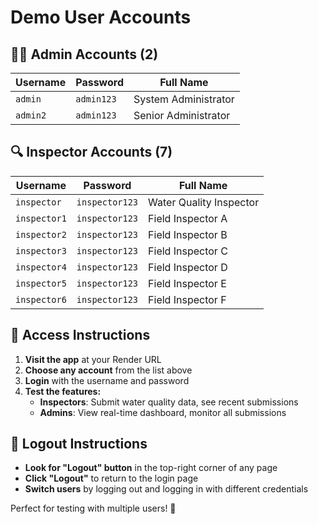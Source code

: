 # Demo User Accounts

## 👨‍💼 Admin Accounts (2)
| Username | Password | Full Name |
|----------|----------|-----------|
| `admin` | `admin123` | System Administrator |
| `admin2` | `admin123` | Senior Administrator |

## 🔍 Inspector Accounts (7)
| Username | Password | Full Name |
|----------|----------|-----------|
| `inspector` | `inspector123` | Water Quality Inspector |
| `inspector1` | `inspector123` | Field Inspector A |
| `inspector2` | `inspector123` | Field Inspector B |
| `inspector3` | `inspector123` | Field Inspector C |
| `inspector4` | `inspector123` | Field Inspector D |
| `inspector5` | `inspector123` | Field Inspector E |
| `inspector6` | `inspector123` | Field Inspector F |

## 🚀 Access Instructions

1. **Visit the app** at your Render URL
2. **Choose any account** from the list above
3. **Login** with the username and password
4. **Test the features:**
   - **Inspectors**: Submit water quality data, see recent submissions
   - **Admins**: View real-time dashboard, monitor all submissions

## 🔄 Logout Instructions

- **Look for "Logout" button** in the top-right corner of any page
- **Click "Logout"** to return to the login page
- **Switch users** by logging out and logging in with different credentials

Perfect for testing with multiple users! 🎉
